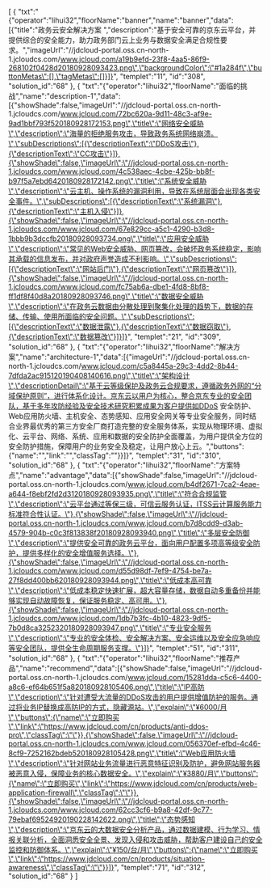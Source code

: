 [
	{
		"txt":"{\"operator\":\"lihui32\",\"floorName\":\"banner\",\"name\":\"banner\",\"data\":[{\"title\":\"政务云安全解决方案 \",\"description\":\"基于安全可靠的京东云平台，并提供综合的安全能力，助力政务部门云上业务与数据安全满足合规性要求。\",\"imageUrl\":\"//jdcloud-portal.oss.cn-north-1.jcloudcs.com/www.jcloud.com/a19b9efd-23f8-4aa5-86f9-268102f0428d20180928093423.png\",\"backgroundColor\":\"#1a284f\",\"buttonMetas\":[],\"tagMetas\":[]}]}",
		"templet":"11",
		"id":"308",
		"solution_id":"68"
	},
	{
		"txt":"{\"operator\":\"lihui32\",\"floorName\":\"面临的挑战\",\"name\":\"description-1\",\"data\":[{\"showShade\":false,\"imageUrl\":\"//jdcloud-portal.oss.cn-north-1.jcloudcs.com/www.jcloud.com/72bc620a-9d11-48c3-af9e-9ad1bbf793f520180928172153.png\",\"title\":\"网络安全威胁\",\"description\":\"海量的拒绝服务攻击，导致政务系统网络崩溃。\",\"subDescriptions\":[{\"descriptionText\":\"DDoS攻击\"},{\"descriptionText\":\"CC攻击\"}]},{\"showShade\":false,\"imageUrl\":\"//jdcloud-portal.oss.cn-north-1.jcloudcs.com/www.jcloud.com/4c538aec-4cbe-425b-bb8f-b97f5a7ebd6420180928172142.png\",\"title\":\"系统安全威胁\",\"description\":\"云主机、操作系统的漏洞利用，导致在系统层面会出现各类安全事件。\",\"subDescriptions\":[{\"descriptionText\":\"系统漏洞\"},{\"descriptionText\":\"主机入侵\"}]},{\"showShade\":false,\"imageUrl\":\"//jdcloud-portal.oss.cn-north-1.jcloudcs.com/www.jcloud.com/67e829cc-a5c1-4290-b3d8-1bbb9b3dccfb20180928093734.png\",\"title\":\"应用安全威胁\",\"description\":\"常见的Web安全威胁、网页篡改，会破坏政务系统稳定，影响其承载的信息发布，并对政府声誉造成不利影响。\",\"subDescriptions\":[{\"descriptionText\":\"网站后门\"},{\"descriptionText\":\"网页篡改\"}]},{\"showShade\":false,\"imageUrl\":\"//jdcloud-portal.oss.cn-north-1.jcloudcs.com/www.jcloud.com/fc75ab6a-dbe1-4fd8-8bf8-ff1df8f40d8a20180928093746.png\",\"title\":\"数据安全威胁\",\"description\":\"在政务云数据由分散处理到聚集化处理的趋势下，数据的存储、传输、使用所面临的安全问题。\",\"subDescriptions\":[{\"descriptionText\":\"数据泄露\"},{\"descriptionText\":\"数据窃取\"},{\"descriptionText\":\"数据篡改\"}]}]}",
		"templet":"21",
		"id":"309",
		"solution_id":"68"
	},
	{
		"txt":"{\"operator\":\"lihui32\",\"floorName\":\"解决方案\",\"name\":\"architecture-1\",\"data\":[{\"imageUrl\":\"//jdcloud-portal.oss.cn-north-1.jcloudcs.com/www.jcloud.com/c5a8445a-29c3-4dd2-8b44-7dfda2ac915120190408140616.png\",\"title\":\"架构设计\",\"descriptionDetail\":\"基于云等级保护及政务云合规要求，遵循政务外网的“分域保护原则”，进行体系化设计。京东云以用户为核心，整合京东专业的安全团队，基于多年攻防经验及安全技术研究积累成果为客户提供如DDoS 安全防护、Web应用防火墙、主机安全、态势感知、应用安全网关等专业安全服务，同时结合业界最优秀的第三方安全厂商打造完整的安全服务体系，实现从物理环境、虚拟化、云平台、网络、系统、应用和数据的安全防护全面覆盖，为用户提供全方位的安全防护措施，保障用户的业务安全及稳定，让用户放心上云。\",\"buttons\":{\"name\":\"\",\"link\":\"\",\"classTag\":\"\"}}]}",
		"templet":"31",
		"id":"310",
		"solution_id":"68"
	},
	{
		"txt":"{\"operator\":\"lihui32\",\"floorName\":\"方案特点\",\"name\":\"advantage\",\"data\":[{\"showShade\":false,\"imageUrl\":\"//jdcloud-portal.oss.cn-north-1.jcloudcs.com/www.jcloud.com/b4df2671-7ca2-4eae-a644-f8ebf2fd2d3120180928093935.png\",\"title\":\"符合合规监管\",\"description\":\"云平台通过等保三级，可信云服务认证，ITSS云计算服务能力标准符合性认证。\"},{\"showShade\":false,\"imageUrl\":\"//jdcloud-portal.oss.cn-north-1.jcloudcs.com/www.jcloud.com/b7d8cdd9-d3ab-4579-904b-c0c3f813838f20180928093940.png\",\"title\":\"多层安全防御\",\"description\":\"提供安全可靠的政务云平台，面向用户配置多项高等级安全防护，提供多样化的安全增值服务选择。\"},{\"showShade\":false,\"imageUrl\":\"//jdcloud-portal.oss.cn-north-1.jcloudcs.com/www.jcloud.com/d55d98df-7ef9-4754-be7a-27f8dd400bb620180928093944.png\",\"title\":\"低成本高可靠\",\"description\":\"低成本稳定快速扩展，超大容量存储，数据自动多重备份并能够实现自动故障恢复，保证服务稳定、高可用。\"},{\"showShade\":false,\"imageUrl\":\"//jdcloud-portal.oss.cn-north-1.jcloudcs.com/www.jcloud.com/1db7b3fc-4b10-4823-9df5-7b0d8ca3252320180928093947.png\",\"title\":\"专业安全服务\",\"description\":\"专业的安全体检、安全解决方案、安全运维以及安全应急响应等安全团队，提供全生命周期服务支撑。\"}]}",
		"templet":"51",
		"id":"311",
		"solution_id":"68"
	},
	{
		"txt":"{\"operator\":\"lihui32\",\"floorName\":\"推荐产品\",\"name\":\"recommend\",\"data\":[{\"showShade\":false,\"imageUrl\":\"//jdcloud-portal.oss.cn-north-1.jcloudcs.com/www.jcloud.com/15281dda-c5c6-4400-a8c6-ef64b651f5a820180928105406.png\",\"title\":\"IP高防\",\"description\":\"针对遭受大流量的DDoS攻击的用户提供增值防护的服务。通过将业务IP替换成高防IP的方式，隐藏源站。\",\"explain\":\"¥6000/月\",\"buttons\":{\"name\":\"立即购买\",\"link\":\"https://www.jdcloud.com/cn/products/anti-ddos-pro\",\"classTag\":\"\"}},{\"showShade\":false,\"imageUrl\":\"//jdcloud-portal.oss.cn-north-1.jcloudcs.com/www.jcloud.com/056370ef-efbd-4c46-8cf9-7252162bdeb520180928105428.png\",\"title\":\"Web应用防火墙\",\"description\":\"针对网站业务流量进行恶意特征识别及防护，避免网站服务器被恶意入侵，保障业务的核心数据安全。\",\"explain\":\"¥3880/月\",\"buttons\":{\"name\":\"立即购买\",\"link\":\"https://www.jdcloud.com/cn/products/web-application-firewall\",\"classTag\":\"\"}},{\"showShade\":false,\"imageUrl\":\"//jdcloud-portal.oss.cn-north-1.jcloudcs.com/www.jcloud.com/62cc3cf6-b9a8-42df-9c77-79ebaf69524920190228142622.png\",\"title\":\"态势感知\",\"description\":\"京东云的大数据安全分析产品，通过数据建模、行为学习、情报关联分析，全面洞悉安全全景、发现入侵和攻击威胁，帮助客户建设自己的安全监控和防御体系。\",\"explain\":\"¥150/台/月\",\"buttons\":{\"name\":\"立即购买\",\"link\":\"https://www.jdcloud.com/cn/products/situation-awareness\",\"classTag\":\"\"}}]}",
		"templet":"71",
		"id":"312",
		"solution_id":"68"
	}
]